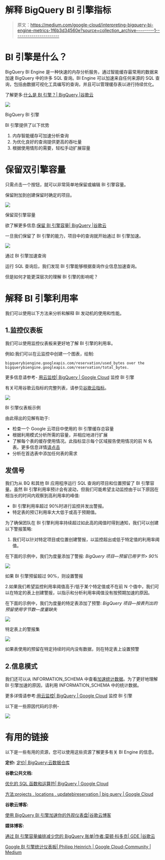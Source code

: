 # 解释 BigQuery BI 引擎指标

> 原文：<https://medium.com/google-cloud/interpreting-bigquery-bi-engine-metrics-1f6b3d34560e?source=collection_archive---------1----------------------->

# BI 引擎是什么？

BigQuery BI Engine 是一种快速的内存分析服务，通过智能缓存最常用的数据来加速 BigQuery 中的许多 SQL 查询。BI Engine 可以加速来自任何来源的 SQL 查询，包括由数据可视化工具编写的查询，并且可以管理缓存表以进行持续优化。

了解更多:[什么是 BI 引擎？| BigQuery |谷歌云](https://cloud.google.com/bigquery/docs/bi-engine-intro)

![](img/226ce692bd47dfbf90e351d1565bbfc2.png)

BigQuery BI 引擎

BI 引擎提供了以下优势

1.  内存智能缓存可加速分析查询
2.  为优化良好的查询提供更高的吞吐量
3.  根据使用情形的需要，轻松手动扩展容量

# 保留双引擎容量

只需点击一个按钮，就可以非常简单地保留或编辑 BI 引擎容量。

保留附加到创建保留时确定的项目。

![](img/210d5b5e79aa07afbaf5c6d2da08f253.png)

保留双引擎容量

欲了解更多信息:[保留 BI 引擎容量| BigQuery |谷歌云](https://cloud.google.com/bigquery/docs/bi-engine-reserve-capacity#create_a_reservation)

一旦我们保留了 BI 引擎的能力，项目中的查询就开始通过 BI 引擎加速。

![](img/a7bf8b7d1d3d89859e9119948ad9e512.png)

通过 BI 引擎加速查询

运行 SQL 查询后，我们发现 BI 引擎能够根据查询作业信息加速查询。

但是如何才能更深层次的理解 BI 引擎的影响呢？

# 解释 BI 引擎利用率

我们可以使用以下方法来分析和解释 BI 发动机的使用和性能。

## 1.监控仪表板

我们可以使用监控仪表板来更好地了解 BI 引擎的利用率。

例如:我们可以在云监控中创建一个图表，绘制:

```
bigquerybiengine.googleapis.com/reservation/used_bytes over the 
bigquerybiengine.googleapis.com/reservation/total_bytes.
```

更多信息请参考- [用云监控| BigQuery | Google Cloud](https://cloud.google.com/bigquery/docs/bi-engine-monitor#acceleration_statistics) 监控 BI 引擎

有关可用谷歌云指标的完整列表，请参见[谷歌云指标](https://cloud.google.com/monitoring/api/metrics_gcp#gcp-bigquerybiengine)。

![](img/fce558446de127cf6f3407170457bcd4.png)

BI 引擎仪表板示例

由此得出的见解有助于:

*   检查一个 Google 云项目中使用的 BI 引擎缓存总容量
*   根据利用模式分析所需的容量，并相应地进行扩展
*   了解每个表的缓存使用情况。此指标显示每个区域报告使用情况的前 N 名表。更多信息详情[请点击](https://cloud.google.com/bigquery/docs/bi-engine-monitor#:~:text=BI%20Engine%20Top%20Tables%20Cached%20Bytes)
*   分析在首选表中添加任何表的需求

## 发信号

我们为从 BQ 和其他 BI 应用程序运行 SQL 查询的项目和位置预留了 BI 引擎容量。虽然 BI 引擎利用率预计会有波动，但我们可能希望主动监控由于以下原因在相当长的时间内观察到高利用率的峰值:

*   BI 引擎利用率超过 90%时进行监控并发出警报。
*   特定表的预订利用率大大低于或高于预期值。

为了确保团队在 BI 引擎利用率持续超过如此高的阈值时得到通知，我们可以创建以下警报策略:

1.  我们可以针对特定项目或位置创建警报，以监控超出或低于特定值的利用率阈值。

在下面的示例中，我们为度量添加了警报: *BigQuery 项目—预留已用字节> 90%*

![](img/c2207ac3b7670950bef23be98d1fbf3f.png)

如果 BI 引擎预留超过 90%，则设置警报

2.如果我们希望监控利用率阈值高于/低于某个特定值或不在前 N 个值中，我们可以在特定的表上创建警报，以指示和分析利用率阈值没有按预期加速的原因。

在下面的示例中，我们为度量的特定表添加了预警: *BigQuery 项目—按表列出的预留使用字节数—度量缺失*

![](img/e10ca7a5e26179b421aacf7250e7167f.png)

特定表上的警报集

![](img/5a44269846eb801033fc92d9b59c2d90.png)

如果表使用的预留在特定持续时间内没有数据，则在特定表上设置预警

## 2.信息模式

我们还可以从 INFORMATION_SCHEMA 中查看[加速统计数据](https://cloud.google.com/bigquery/docs/bi-engine-monitor#acceleration_statistics)。为了更好地理解 BI 引擎加速的原因，请利用 INFORMATION_SCHEMA 中的统计数据。

更多详情请参考:[用云监控| BigQuery | Google Cloud](https://cloud.google.com/bigquery/docs/bi-engine-monitor#acceleration_statistics_in_information_schema) 监控 BI 引擎

以下是一些原因代码的示例-

![](img/d08ed35b7db6be23e9a454d85abf66a9.png)

# 有用的链接

以下是一些有用的资源，您可以使用这些资源了解更多有关 BI Engine 的信息。

**定价:** [定价| BigQuery:云数据仓库](https://cloud.google.com/bigquery/pricing#bi_engine_pricing)

**谷歌公共文档:**

[优化的 SQL 函数和运算符| BigQuery | Google Cloud](https://cloud.google.com/bigquery/docs/bi-engine-optimized-sql#unsupported-features)

[方法:projects . locations . updatebireservation | big query | Google Cloud](https://cloud.google.com/bigquery/docs/reference/reservations/rest/v1/projects.locations/updateBiReservation)

**谷歌云博客:**

[使用 BigQuery BI 引擎加速你的外观仪表盘|谷歌云博客](https://cloud.google.com/blog/products/data-analytics/faster-queries-with-bigquery-bi-engine)

**媒体博客:**

[通过 BI 引擎容量编排减少您的 BigQuery 账单|作者:莫顿·科多克| GDE |谷歌云](/google-cloud/ensure-the-right-bigquery-bi-engine-capacity-with-cloud-workflows-orchestration-lowering-your-9e2634c84a82)

[Google BI 引擎统计仪表板| Philipp Heinrich | Google Cloud-Community | Medium](/google-cloud/google-bi-engine-statistics-dashboard-d210de6c5295)